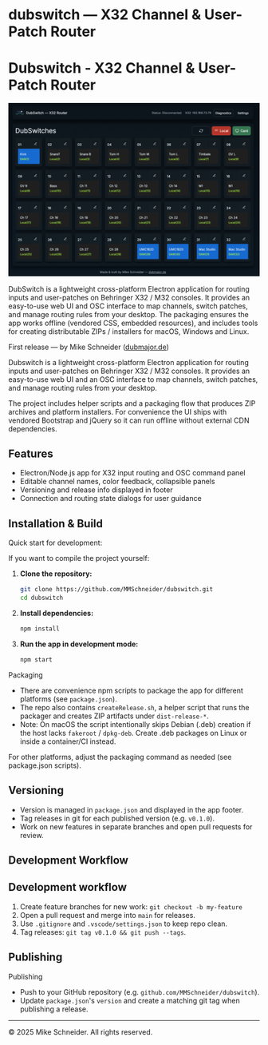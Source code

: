 # dubswitch — X32 Channel & User-Patch Router
# Dubswitch - X32 Channel & User-Patch Router

<p align="center">
  <img src="docs/images/mainWindowV001.png" alt="DubSwitch Main Window" width="600">
</p>


DubSwitch is a lightweight cross-platform Electron application for routing inputs and user-patches on Behringer X32 / M32 consoles. It provides an easy-to-use web UI and OSC interface to map channels, switch patches, and manage routing rules from your desktop. The packaging ensures the app works offline (vendored CSS, embedded resources), and includes tools for creating distributable ZIPs / installers for macOS, Windows and Linux.

First release — by Mike Schneider ([dubmajor.de](https://dubmajor.de))

Dubswitch is a lightweight cross-platform Electron application for routing inputs and user-patches on Behringer X32 / M32 consoles. It provides an easy-to-use web UI and an OSC interface to map channels, switch patches, and manage routing rules from your desktop.

The project includes helper scripts and a packaging flow that produces ZIP archives and platform installers. For convenience the UI ships with vendored Bootstrap and jQuery so it can run offline without external CDN dependencies.

## Features
- Electron/Node.js app for X32 input routing and OSC command panel
- Editable channel names, color feedback, collapsible panels
- Versioning and release info displayed in footer
- Connection and routing state dialogs for user guidance

## Installation & Build

Quick start for development:

If you want to compile the project yourself:

1. **Clone the repository:**
	```bash
	git clone https://github.com/MMSchneider/dubswitch.git
	cd dubswitch
	```
2. **Install dependencies:**
	```sh
	npm install
	```
3. **Run the app in development mode:**
	```sh
	npm start
	```
Packaging

- There are convenience npm scripts to package the app for different platforms (see `package.json`).
- The repo also contains `createRelease.sh`, a helper script that runs the packager and creates ZIP artifacts under `dist-release-*`.
- Note: On macOS the script intentionally skips Debian (.deb) creation if the host lacks `fakeroot` / `dpkg-deb`. Create .deb packages on Linux or inside a container/CI instead.

For other platforms, adjust the packaging command as needed (see package.json scripts).

## Versioning

- Version is managed in `package.json` and displayed in the app footer.
- Tag releases in git for each published version (e.g. `v0.1.0`).
- Work on new features in separate branches and open pull requests for review.

## Development Workflow
## Development workflow

1. Create feature branches for new work: `git checkout -b my-feature`
2. Open a pull request and merge into `main` for releases.
3. Use `.gitignore` and `.vscode/settings.json` to keep repo clean.
4. Tag releases: `git tag v0.1.0 && git push --tags`.

## Publishing
Publishing

- Push to your GitHub repository (e.g. `github.com/MMSchneider/dubswitch`).
- Update `package.json`'s `version` and create a matching git tag when publishing a release.

---
© 2025 Mike Schneider. All rights reserved.
